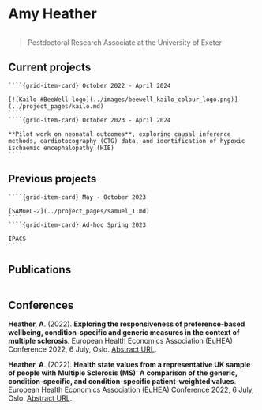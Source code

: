 # Amy Heather

```{include} ../badges/amy_heather_badges.txt
```

> Postdoctoral Research Associate at the University of Exeter

## Current projects

`````{grid} 2
````{grid-item-card} October 2022 - April 2024

[![Kailo #BeeWell logo](../images/beewell_kailo_colour_logo.png)](../project_pages/kailo.md)
````
````{grid-item-card} October 2023 - April 2024

**Pilot work on neonatal outcomes**, exploring causal inference methods, cardiotocography (CTG) data, and identification of hypoxic ischaemic encephalopathy (HIE)
````
`````

## Previous projects

`````{grid} 2
````{grid-item-card} May - October 2023

[SAMueL-2](../project_pages/samuel_1.md)
````
````{grid-item-card} Ad-hoc Spring 2023

IPACS
````
`````

## Publications

```{include} ../publications/amy_heather_publications.txt
```

## Conferences

**Heather, A**. (2022). **Exploring the responsiveness of preference-based wellbeing, condition-specific and generic measures in the context of multiple sclerosis**. European Health Economics Association (EuHEA) Conference 2022, 6 July, Oslo. [Abstract URL](https://euhea.eu/abstracts_conference_2022.html).

**Heather, A**. (2022). **Health state values from a representative UK sample of people with Multiple Sclerosis (MS): A comparison of the generic, condition-specific, and condition-specific patient-weighted values**. European Health Economics Association (EuHEA) Conference 2022, 6 July, Oslo. [Abstract URL](https://euhea.eu/abstracts_conference_2022.html).
